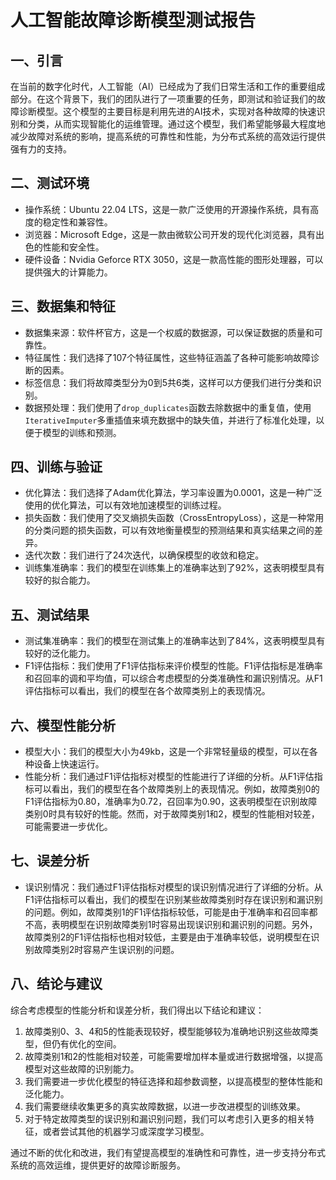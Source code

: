 # 人工智能故障诊断模型测试报告

## 一、引言

在当前的数字化时代，人工智能（AI）已经成为了我们日常生活和工作的重要组成部分。在这个背景下，我们的团队进行了一项重要的任务，即测试和验证我们的故障诊断模型。这个模型的主要目标是利用先进的AI技术，实现对各种故障的快速识别和分类，从而实现智能化的运维管理。通过这个模型，我们希望能够最大程度地减少故障对系统的影响，提高系统的可靠性和性能，为分布式系统的高效运行提供强有力的支持。

## 二、测试环境

- 操作系统：Ubuntu 22.04 LTS，这是一款广泛使用的开源操作系统，具有高度的稳定性和兼容性。
- 浏览器：Microsoft Edge，这是一款由微软公司开发的现代化浏览器，具有出色的性能和安全性。
- 硬件设备：Nvidia Geforce RTX 3050，这是一款高性能的图形处理器，可以提供强大的计算能力。

## 三、数据集和特征

- 数据集来源：软件杯官方，这是一个权威的数据源，可以保证数据的质量和可靠性。
- 特征属性：我们选择了107个特征属性，这些特征涵盖了各种可能影响故障诊断的因素。
- 标签信息：我们将故障类型分为0到5共6类，这样可以方便我们进行分类和识别。
- 数据预处理：我们使用了`drop_duplicates`函数去除数据中的重复值，使用`IterativeImputer`多重插值来填充数据中的缺失值，并进行了标准化处理，以便于模型的训练和预测。

## 四、训练与验证

- 优化算法：我们选择了Adam优化算法，学习率设置为0.0001，这是一种广泛使用的优化算法，可以有效地加速模型的训练过程。
- 损失函数：我们使用了交叉熵损失函数（CrossEntropyLoss），这是一种常用的分类问题的损失函数，可以有效地衡量模型的预测结果和真实结果之间的差异。
- 迭代次数：我们进行了24次迭代，以确保模型的收敛和稳定。
- 训练集准确率：我们的模型在训练集上的准确率达到了92%，这表明模型具有较好的拟合能力。

## 五、测试结果

- 测试集准确率：我们的模型在测试集上的准确率达到了84%，这表明模型具有较好的泛化能力。
- F1评估指标：我们使用了F1评估指标来评价模型的性能。F1评估指标是准确率和召回率的调和平均值，可以综合考虑模型的分类准确性和漏识别情况。从F1评估指标可以看出，我们的模型在各个故障类别上的表现情况。

## 六、模型性能分析

- 模型大小：我们的模型大小为49kb，这是一个非常轻量级的模型，可以在各种设备上快速运行。
- 性能分析：我们通过F1评估指标对模型的性能进行了详细的分析。从F1评估指标可以看出，我们的模型在各个故障类别上的表现情况。例如，故障类别0的F1评估指标为0.80，准确率为0.72，召回率为0.90，这表明模型在识别故障类别0时具有较好的性能。然而，对于故障类别1和2，模型的性能相对较差，可能需要进一步优化。

## 七、误差分析

- 误识别情况：我们通过F1评估指标对模型的误识别情况进行了详细的分析。从F1评估指标可以看出，我们的模型在识别某些故障类别时存在误识别和漏识别的问题。例如，故障类别1的F1评估指标较低，可能是由于准确率和召回率都不高，表明模型在识别故障类别1时容易出现误识别和漏识别的问题。另外，故障类别2的F1评估指标也相对较低，主要是由于准确率较低，说明模型在识别故障类别2时容易产生误识别的问题。

## 八、结论与建议

综合考虑模型的性能分析和误差分析，我们得出以下结论和建议：

1. 故障类别0、3、4和5的性能表现较好，模型能够较为准确地识别这些故障类型，但仍有优化的空间。
2. 故障类别1和2的性能相对较差，可能需要增加样本量或进行数据增强，以提高模型对这些故障的识别能力。
3. 我们需要进一步优化模型的特征选择和超参数调整，以提高模型的整体性能和泛化能力。
4. 我们需要继续收集更多的真实故障数据，以进一步改进模型的训练效果。
5. 对于特定故障类型的误识别和漏识别问题，我们可以考虑引入更多的相关特征，或者尝试其他的机器学习或深度学习模型。

通过不断的优化和改进，我们有望提高模型的准确性和可靠性，进一步支持分布式系统的高效运维，提供更好的故障诊断服务。